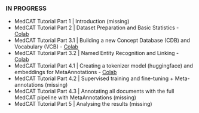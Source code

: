 ### IN PROGRESS 

- MedCAT Tutorial Part 1 | Introduction (missing)
- MedCAT Tutorial Part 2 | Dataset Preparation and Basic Statistics - [Colab](https://colab.research.google.com/drive/1iWvwqdqdSlwaUbAJTQuJNmqRlclKZfVy)
- MedCAT Tutorial Part 3.1 | Building a new Concept Database (CDB) and Vocabulary (VCB) - [Colab](https://colab.research.google.com/drive/1nz2zMDQ3QrlTgpW7FfGaXeV1ZAtZeOe2)
- MedCAT Tutorial Part 3.2 | Named Entity Recognition and Linking - [Colab](https://colab.research.google.com/drive/1q29RbHlZoFK7TcvMKITi3ABbE-E_fw30)
- MedCAT Tutorial Part 4.1 | Creating a tokenizer model (huggingface) and embeddings for MetaAnnotations - [Colab](https://colab.research.google.com/drive/1rxzBZCTDcqsIjRXZ3u4yRZFOkUCCuwyy)
- MedCAT Tutorial Part 4.2 | Supervised training and fine-tuning + Meta-annotations (missing)
- MedCAT Tutorial Part 4.3 | Annotating all documents with the full MedCAT pipeline with MetaAnnotations (missing)
- MedCAT Tutorial Part 5 | Analysing the results (missing)
